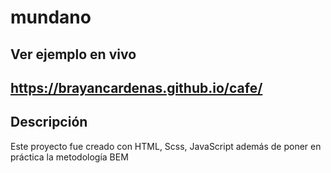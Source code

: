 # mundano

## Ver ejemplo en vivo
## https://brayancardenas.github.io/cafe/

## Descripción
Este proyecto fue creado con HTML, Scss, JavaScript además de poner en práctica la metodología BEM
